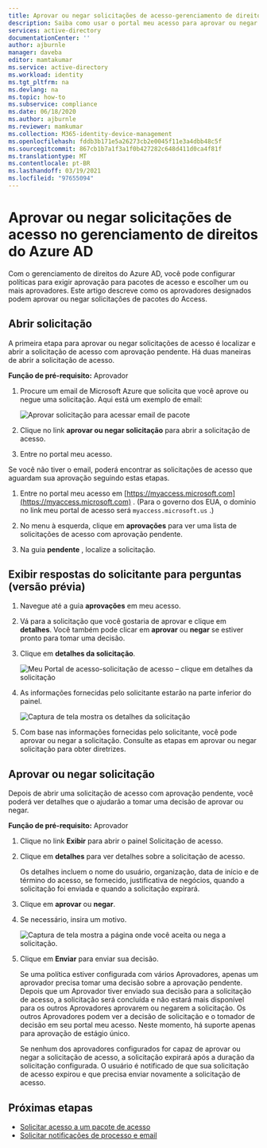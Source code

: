 ```yaml
---
title: Aprovar ou negar solicitações de acesso-gerenciamento de direitos do Azure AD
description: Saiba como usar o portal meu acesso para aprovar ou negar solicitações a um pacote do Access no gerenciamento de direitos Azure Active Directory.
services: active-directory
documentationCenter: ''
author: ajburnle
manager: daveba
editor: mamtakumar
ms.service: active-directory
ms.workload: identity
ms.tgt_pltfrm: na
ms.devlang: na
ms.topic: how-to
ms.subservice: compliance
ms.date: 06/18/2020
ms.author: ajburnle
ms.reviewer: mamkumar
ms.collection: M365-identity-device-management
ms.openlocfilehash: fddb3b171e5a26273cb2e0045f11e3a4dbb48c5f
ms.sourcegitcommit: 867cb1b7a1f3a1f0b427282c648d411d0ca4f81f
ms.translationtype: MT
ms.contentlocale: pt-BR
ms.lasthandoff: 03/19/2021
ms.locfileid: "97655094"
---
```

# <a name="approve-or-deny-access-requests-in-azure-ad-entitlement-management"></a>Aprovar ou negar solicitações de acesso no gerenciamento de direitos do Azure AD

Com o gerenciamento de direitos do Azure AD, você pode configurar políticas para exigir aprovação para pacotes de acesso e escolher um ou mais aprovadores. Este artigo descreve como os aprovadores designados podem aprovar ou negar solicitações de pacotes do Access.

## <a name="open-request"></a>Abrir solicitação

A primeira etapa para aprovar ou negar solicitações de acesso é localizar e abrir a solicitação de acesso com aprovação pendente. Há duas maneiras de abrir a solicitação de acesso.

**Função de pré-requisito:** Aprovador

1. Procure um email de Microsoft Azure que solicita que você aprove ou negue uma solicitação. Aqui está um exemplo de email:

    ![Aprovar solicitação para acessar email de pacote](./media/entitlement-management-shared/approver-request-email.png)

1. Clique no link **aprovar ou negar solicitação** para abrir a solicitação de acesso.

1. Entre no portal meu acesso.

Se você não tiver o email, poderá encontrar as solicitações de acesso que aguardam sua aprovação seguindo estas etapas.

1. Entre no portal meu acesso em [https://myaccess.microsoft.com](https://myaccess.microsoft.com) .  (Para o governo dos EUA, o domínio no link meu portal de acesso será `myaccess.microsoft.us` .)

1. No menu à esquerda, clique em **aprovações** para ver uma lista de solicitações de acesso com aprovação pendente.

1. Na guia **pendente** , localize a solicitação.

## <a name="view-requestors-answers-to-questions-preview"></a>Exibir respostas do solicitante para perguntas (versão prévia)

1. Navegue até a guia **aprovações** em meu acesso.

1. Vá para a solicitação que você gostaria de aprovar e clique em **detalhes**. Você também pode clicar em **aprovar** ou **negar** se estiver pronto para tomar uma decisão.

1. Clique em **detalhes da solicitação**.

    ![Meu Portal de acesso-solicitação de acesso – clique em detalhes da solicitação](./media/entitlement-management-request-approve/requestor-information-request-details.png)

1. As informações fornecidas pelo solicitante estarão na parte inferior do painel.

    ![Captura de tela mostra os detalhes da solicitação](./media/entitlement-management-request-approve/requestor-information-requestor-answers.png)

1. Com base nas informações fornecidas pelo solicitante, você pode aprovar ou negar a solicitação. Consulte as etapas em aprovar ou negar solicitação para obter diretrizes.

## <a name="approve-or-deny-request"></a>Aprovar ou negar solicitação

Depois de abrir uma solicitação de acesso com aprovação pendente, você poderá ver detalhes que o ajudarão a tomar uma decisão de aprovar ou negar.

**Função de pré-requisito:** Aprovador

1. Clique no link **Exibir** para abrir o painel Solicitação de acesso.

1. Clique em **detalhes** para ver detalhes sobre a solicitação de acesso.

    Os detalhes incluem o nome do usuário, organização, data de início e de término do acesso, se fornecido, justificativa de negócios, quando a solicitação foi enviada e quando a solicitação expirará.

1. Clique em **aprovar** ou **negar**.

1. Se necessário, insira um motivo.

    ![Captura de tela mostra a página onde você aceita ou nega a solicitação.](./media/entitlement-management-request-approve/my-access-approve-request.png)

1. Clique em **Enviar** para enviar sua decisão.

    Se uma política estiver configurada com vários Aprovadores, apenas um aprovador precisa tomar uma decisão sobre a aprovação pendente. Depois que um Aprovador tiver enviado sua decisão para a solicitação de acesso, a solicitação será concluída e não estará mais disponível para os outros Aprovadores aprovarem ou negarem a solicitação. Os outros Aprovadores podem ver a decisão de solicitação e o tomador de decisão em seu portal meu acesso. Neste momento, há suporte apenas para aprovação de estágio único.

    Se nenhum dos aprovadores configurados for capaz de aprovar ou negar a solicitação de acesso, a solicitação expirará após a duração da solicitação configurada. O usuário é notificado de que sua solicitação de acesso expirou e que precisa enviar novamente a solicitação de acesso.

## <a name="next-steps"></a>Próximas etapas

- [Solicitar acesso a um pacote de acesso](entitlement-management-request-access.md)
- [Solicitar notificações de processo e email](entitlement-management-process.md)
